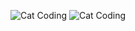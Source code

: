 ![Cat Coding](https://i.pinimg.com/originals/b7/29/26/b72926349cccb874ed70ba39cfc37187.gif)
![Cat Coding](https://media.tenor.com/sWwGyR81eTAAAAAM/%D0%B7%D0%B5%D0%BB%D0%B5%D0%BD%D1%81%D0%BA%D0%B8%D0%B9-%D0%B6%D0%BC%D1%8B%D1%85.gif)



